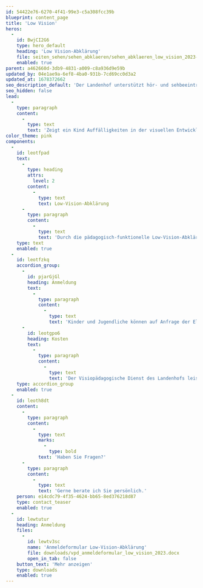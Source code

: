 ```yaml
---
id: 54422e76-6270-4f41-99e3-c5a308fcc39b
blueprint: content_page
title: 'Low Vision'
heros:
  -
    id: BwjCI2G6
    type: hero_default
    heading: 'Low Vision-Abklärung'
    file: seiten_sehen/sehen_abklaeren/sehen_abklaeren_low_vision_2023-02.jpg
    enabled: true
parent: a462660d-3db9-4831-a009-c8a936d9e59b
updated_by: 04e1ae9a-6ef8-4ba0-931b-7cd69cc0d3a2
updated_at: 1678372662
seo_description_default: 'Der Landenhof unterstützt hör- und sehbeeinträchtigte Kinder & Jugendliche in ihrem selbstbestimmten Leben durch Förderung ihrer Fähigkeiten & Entwicklung'
seo_hidden: false
lead:
  -
    type: paragraph
    content:
      -
        type: text
        text: 'Zeigt ein Kind Auffälligkeiten in der visuellen Entwicklung oder Wahrnehmung, klären wir ab, ob eine Sehbeeinträchtigung oder eine zerebrale visuelle Wahrnehmungsstörung (CVI) vorliegt.'
color_theme: pink
components:
  -
    id: leotfpad
    text:
      -
        type: heading
        attrs:
          level: 2
        content:
          -
            type: text
            text: Low-Vision-Abklärung
      -
        type: paragraph
        content:
          -
            type: text
            text: 'Durch die pädagogisch-funktionelle Low-Vision-Abklärung werden die Sehentwicklung und das Sehverhalten des Kindes geprüft. Ausserdem werden sein allgemeiner Entwicklungsstand, sein Entwicklungspotenzial und seine besonderen Stärken miteinbezogen. Weiter wird der Bedarf nach Hilfsmitteln, einer optimalen Beleuchtungsgestaltung und das Beiziehen anderer Fachleute geklärt.'
    type: text
    enabled: true
  -
    id: leotfzkq
    accordion_group:
      -
        id: pjarGjGl
        heading: Anmeldung
        text:
          -
            type: paragraph
            content:
              -
                type: text
                text: 'Kinder und Jugendliche können auf Anfrage der Eltern, des Schulpsychologischen Dienstes, von Schulleitungen oder Lehrpersonen für eine Low Vision-Abklärung angemeldet werden.'
      -
        id: leotgpo6
        heading: Kosten
        text:
          -
            type: paragraph
            content:
              -
                type: text
                text: 'Der Visiopädagogische Dienst des Landenhofs leistet sein Angebot im Auftrag des Kantons Aargau und ist deshalb kostenlos.'
    type: accordion_group
    enabled: true
  -
    id: leoth8dt
    content:
      -
        type: paragraph
        content:
          -
            type: text
            marks:
              -
                type: bold
            text: 'Haben Sie Fragen?'
      -
        type: paragraph
        content:
          -
            type: text
            text: 'Gerne berate ich Sie persönlich.'
    person: e14cdc79-4f35-4624-bb65-8ed376218d87
    type: contact_teaser
    enabled: true
  -
    id: lewtutur
    heading: Anmeldung
    files:
      -
        id: lewtv3sc
        name: 'Anmeldeformular Low-Vision-Abklärung'
        file: downloads/vpd_anmeldeformular_low_vision_2023.docx
        open_in_tab: false
    button_text: 'Mehr anzeigen'
    type: downloads
    enabled: true
---
```

